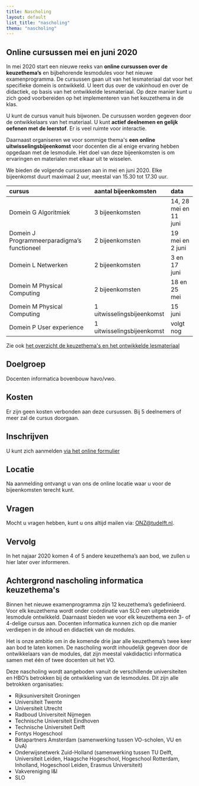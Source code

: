 ```yaml
---
title: Nascholing
layout: default
list_title: "nascholing"
thema: "nascholing"
---
```

## Online cursussen mei en juni 2020
In mei 2020 start een nieuwe reeks van **online cursussen over de keuzethema’s** en bijbehorende lesmodules voor het nieuwe examenprogramma. De cursussen gaan uit van het lesmateriaal dat voor het specifieke domein is ontwikkeld. U leert dus over de vakinhoud en over de didactiek, op basis van het ontwikkelde lesmateriaal. Op deze manier kunt u zich goed voorbereiden op het implementeren van het keuzethema in de klas.

U kunt de cursus vanuit huis bijwonen. De cursussen worden gegeven door de ontwikkelaars van het materiaal. U kunt **actief deelnemen en gelijk oefenen met de leerstof**. Er is veel ruimte voor interactie.

Daarnaast organiseren we voor sommige thema's **een online uitwisselingsbijeenkomst** voor docenten die al enige ervaring hebben opgedaan met de lesmodule. Het doel van deze bijeenkomsten is om ervaringen en materialen met elkaar uit te wisselen.

We bieden de volgende cursussen aan in mei en juni 2020. Elke bijeenkomst duurt maximaal 2 uur, meestal van 15.30 tot 17.30 uur.

| cursus | aantal bijeenkomsten | data |
| :--- | :--- | :--- |
| Domein G Algoritmiek | 3 bijeenkomsten | 14, 28 mei en 11 juni |
| Domein J Programmeerparadigma’s functioneel | 2 bijeenkomsten | 19 mei en 2 juni |
| Domein L Netwerken | 2 bijeenkomsten | 3 en 17 juni |
| Domein M Physical Computing | 2 bijeenkomsten | 18 en 25 mei |
| Domein M Physical Computing | 1 uitwisselingsbijeenkomst | 15 juni |
| Domein P User experience | 1 uitwisselingsbijeenkomst | volgt nog |

Zie ook [het overzicht de keuzethema's en het ontwikkelde lesmateriaal](https://ieni.github.io/inf2019/)

## Doelgroep
Docenten informatica bovenbouw havo/vwo.

## Kosten
Er zijn geen kosten verbonden aan deze cursussen. Bij 5 deelnemers of meer zal de cursus doorgaan.

## Inschrijven
U kunt zich aanmelden [via het online formulier](https://tudelft.fra1.qualtrics.com/jfe/form/SV_1LZXIjGJc82VROt)

## Locatie
Na aanmelding ontvangt u van ons de online locatie waar u voor de bijeenkomsten terecht kunt.

## Vragen
Mocht u vragen hebben, kunt u ons altijd mailen via: ONZ@tudelft.nl.

## Vervolg
In het najaar 2020 komen 4 of 5 andere keuzethema’s aan bod, we zullen u hier later over informeren.

## Achtergrond nascholing informatica keuzethema's
Binnen het nieuwe examenprogramma zijn 12 keuzethema’s gedefinieerd. Voor elk keuzethema wordt onder coördinatie van SLO een uitgebreide lesmodule ontwikkeld. Daarnaast bieden we voor elk keuzethema een 3- of 4-delige cursus aan. Docenten informatica kunnen zich op die manier verdiepen in de inhoud en didactiek van de modules.

Het is onze ambitie om in de komende drie jaar alle keuzethema’s twee keer aan bod te laten komen. De nascholing wordt inhoudelijk gegeven door de ontwikkelaars van de modules, dat zijn meestal vakdidactici informatica samen met één of twee docenten uit het VO.

Deze nascholing wordt aangeboden vanuit de verschillende universiteiten en HBO’s betrokken bij de ontwikkeling van de lesmodules. Dit zijn alle betrokken organisaties:

* Rijksuniversiteit Groningen
* Universiteit Twente
* Universiteit Utrecht
* Radboud Universiteit Nijmegen
* Technische Universiteit Eindhoven
* Technische Universiteit Delft
* Fontys Hogeschool
* Bètapartners Amsterdam (samenwerking tussen VO-scholen, VU en UvA)
* Onderwijsnetwerk Zuid-Holland (samenwerking  tussen TU Delft, Universiteit Leiden, Haagsche Hogeschool, Hogeschool Rotterdam, Inholland, Hogeschool Leiden, Erasmus Universiteit)
* Vakvereniging I&I
* SLO


